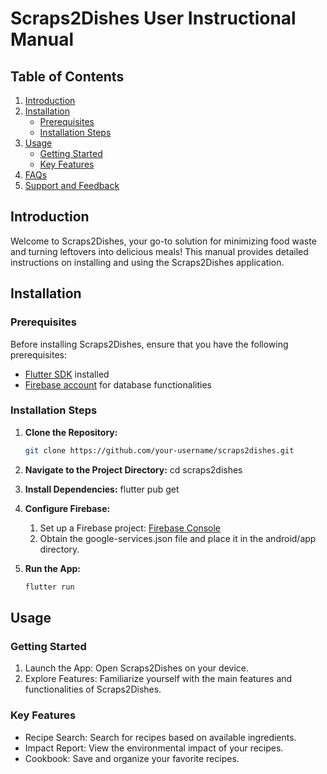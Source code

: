 # Scraps2Dishes User Instructional Manual

## Table of Contents

1. [Introduction](#introduction)
2. [Installation](#installation)
    - [Prerequisites](#prerequisites)
    - [Installation Steps](#installation-steps)
3. [Usage](#usage)
    - [Getting Started](#getting-started)
    - [Key Features](#key-features)
4. [FAQs](#faqs)
5. [Support and Feedback](#support-and-feedback)

## Introduction

Welcome to Scraps2Dishes, your go-to solution for minimizing food waste and turning leftovers into delicious meals! This manual provides detailed instructions on installing and using the Scraps2Dishes application.

## Installation

### Prerequisites

Before installing Scraps2Dishes, ensure that you have the following prerequisites:

- [Flutter SDK](https://flutter.dev/docs/get-started/install) installed
- [Firebase account](https://firebase.google.com/) for database functionalities

### Installation Steps

1. **Clone the Repository:**
   ```bash
   git clone https://github.com/your-username/scraps2dishes.git
2. **Navigate to the Project Directory:**
    cd scraps2dishes

3. **Install Dependencies:**
    flutter pub get

4. **Configure Firebase:**
    1. Set up a Firebase project: [Firebase Console](https://console.firebase.google.com)
    2. Obtain the google-services.json file and place it in the android/app directory.
4. **Run the App:**
     ```bash
   flutter run
## Usage

### Getting Started
1. Launch the App:
    Open Scraps2Dishes on your device.
2. Explore Features:
    Familiarize yourself with the main features and functionalities of Scraps2Dishes.

### Key Features
* Recipe Search: Search for recipes based on available ingredients.
* Impact Report: View the environmental impact of your recipes.
* Cookbook: Save and organize your favorite recipes.